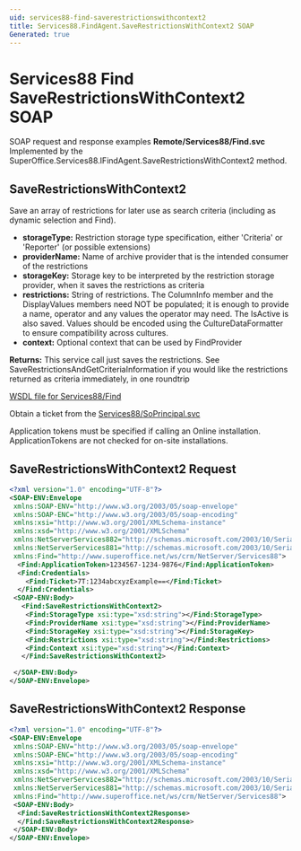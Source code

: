 ```yaml
---
uid: services88-find-saverestrictionswithcontext2
title: Services88.FindAgent.SaveRestrictionsWithContext2 SOAP
Generated: true
---
```


# Services88 Find SaveRestrictionsWithContext2 SOAP

SOAP request and response examples **Remote/Services88/Find.svc**
Implemented by the <see cref="M:SuperOffice.Services88.IFindAgent.SaveRestrictionsWithContext2">SuperOffice.Services88.IFindAgent.SaveRestrictionsWithContext2</see> method.

## SaveRestrictionsWithContext2

Save an array of restrictions for later use as search criteria (including as dynamic selection and Find).

* **storageType:** Restriction storage type specification, either 'Criteria' or 'Reporter' (or possible extensions)
* **providerName:** Name of archive provider that is the intended consumer of the restrictions
* **storageKey:** Storage key to be interpreted by the restriction storage provider, when it saves the restrictions as criteria
* **restrictions:** String of restrictions. The ColumnInfo member and the DisplayValues members need NOT be populated; it is enough to provide a name, operator and any values the operator may need. The IsActive is also saved. Values should be encoded using the CultureDataFormatter to ensure compatibility across cultures.
* **context:** Optional context that can be used by FindProvider

**Returns:** This service call just saves the restrictions. See SaveRestrictionsAndGetCriteriaInformation if you would like the restrictions returned as criteria immediately, in one roundtrip


[WSDL file for Services88/Find](../Services88-Find.md)

Obtain a ticket from the [Services88/SoPrincipal.svc](../SoPrincipal/index.md)

Application tokens must be specified if calling an Online installation. ApplicationTokens are not checked for on-site installations.

## SaveRestrictionsWithContext2 Request

```xml
<?xml version="1.0" encoding="UTF-8"?>
<SOAP-ENV:Envelope
 xmlns:SOAP-ENV="http://www.w3.org/2003/05/soap-envelope"
 xmlns:SOAP-ENC="http://www.w3.org/2003/05/soap-encoding"
 xmlns:xsi="http://www.w3.org/2001/XMLSchema-instance"
 xmlns:xsd="http://www.w3.org/2001/XMLSchema"
 xmlns:NetServerServices882="http://schemas.microsoft.com/2003/10/Serialization/Arrays"
 xmlns:NetServerServices881="http://schemas.microsoft.com/2003/10/Serialization/"
 xmlns:Find="http://www.superoffice.net/ws/crm/NetServer/Services88">
  <Find:ApplicationToken>1234567-1234-9876</Find:ApplicationToken>
  <Find:Credentials>
    <Find:Ticket>7T:1234abcxyzExample==</Find:Ticket>
  </Find:Credentials>
 <SOAP-ENV:Body>
   <Find:SaveRestrictionsWithContext2>
    <Find:StorageType xsi:type="xsd:string"></Find:StorageType>
    <Find:ProviderName xsi:type="xsd:string"></Find:ProviderName>
    <Find:StorageKey xsi:type="xsd:string"></Find:StorageKey>
    <Find:Restrictions xsi:type="xsd:string"></Find:Restrictions>
    <Find:Context xsi:type="xsd:string"></Find:Context>
   </Find:SaveRestrictionsWithContext2>

 </SOAP-ENV:Body>
</SOAP-ENV:Envelope>

```


## SaveRestrictionsWithContext2 Response

```xml
<?xml version="1.0" encoding="UTF-8"?>
<SOAP-ENV:Envelope
 xmlns:SOAP-ENV="http://www.w3.org/2003/05/soap-envelope"
 xmlns:SOAP-ENC="http://www.w3.org/2003/05/soap-encoding"
 xmlns:xsi="http://www.w3.org/2001/XMLSchema-instance"
 xmlns:xsd="http://www.w3.org/2001/XMLSchema"
 xmlns:NetServerServices882="http://schemas.microsoft.com/2003/10/Serialization/Arrays"
 xmlns:NetServerServices881="http://schemas.microsoft.com/2003/10/Serialization/"
 xmlns:Find="http://www.superoffice.net/ws/crm/NetServer/Services88">
 <SOAP-ENV:Body>
  <Find:SaveRestrictionsWithContext2Response>
  </Find:SaveRestrictionsWithContext2Response>
 </SOAP-ENV:Body>
</SOAP-ENV:Envelope>

```

